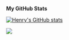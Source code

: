 
<b>My GitHub Stats</b>

<a href="http://www.github.com/henryqum"><img src="https://github-readme-stats.vercel.app/api?username=henryqum&show_icons=true&hide=&count_private=true&title_color=0891b2&text_color=ffffff&icon_color=0891b2&bg_color=0f172a&hide_border=true&show_icons=true" alt="Henry's GitHub stats" /></a>

<a href="http://www.github.com/henryqum"><img src="https://github-readme-streak-stats.herokuapp.com/?user=henryqum&stroke=ffffff&background=0f172a&ring=0891b2&fire=0891b2&currStreakNum=ffffff&currStreakLabel=0891b2&sideNums=ffffff&sideLabels=ffffff&dates=ffffff&hide_border=true" /></a>

